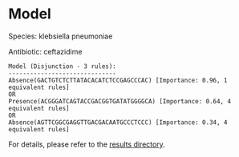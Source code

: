 
# Model

Species: klebsiella pneumoniae

Antibiotic: ceftazidime

```
Model (Disjunction - 3 rules):
------------------------------
Absence(GACTGTCTCTTATACACATCTCCGAGCCCAC) [Importance: 0.96, 1 equivalent rules]
OR
Presence(ACGGGATCAGTACCGACGGTGATATGGGGCA) [Importance: 0.64, 4 equivalent rules]
OR
Absence(AGTTCGGCGAGGTTGACGACAATGCCCTCCC) [Importance: 0.34, 4 equivalent rules]

```

For details, please refer to the [results directory](../../../../../results/scm_b/klebsiella+pneumoniae/ceftazidime/repeat_6/).

